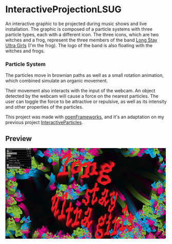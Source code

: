 # InteractiveProjectionLSUG

An interactive graphic to be projected during music shows and live installation. 
The graphic is composed of a particle systems with three particle types, each with a different icon.
The three icons, which are two witches and a frog, represent the three members of the band [Long Stay Ultra Girls](https://bandcamp.com/longstayultragirls) (I'm the frog). The logo of the band is also floating with the witches and frogs.

### Particle System 

The particles move in brownian paths as well as a small rotation animation, which combined simulate an organic movement. 

Their movement also interacts with the input of the webcam. 
An object detected by the webcam  will cause a force on the nearest particles.
The user can toggle the force to be attractive or repulsive, as well as its intensity and other properties of the particles.


This project was made with [openFrameworks](https://openframeworks.cc/), and it's an adaptation on my previous project [InteractiveParticles](https://github.com/AlessioGFerraioli/InteractiveParticles/tree/main).

## Preview

 ![App preview](preview.jpg)